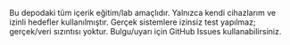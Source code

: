 Bu depodaki tüm içerik eğitim/lab amaçlıdır.
Yalnızca kendi cihazlarım ve izinli hedefler kullanılmıştır.
Gerçek sistemlere izinsiz test yapılmaz; gerçek/veri sızıntısı yoktur.
Bulgu/uyarı için GitHub Issues kullanabilirsiniz.
